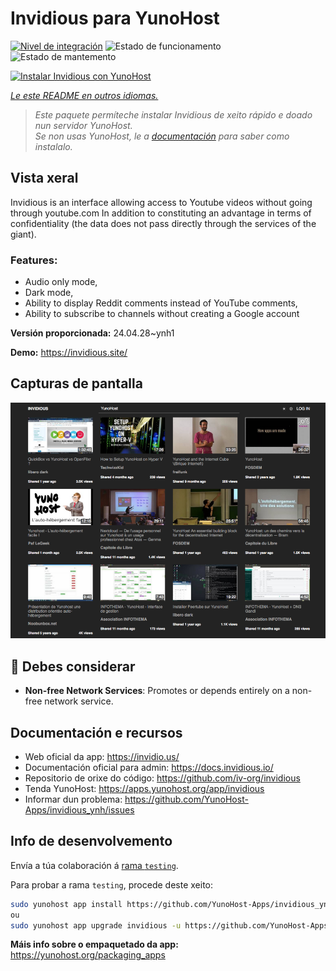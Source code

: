 <!--
NOTA: Este README foi creado automáticamente por <https://github.com/YunoHost/apps/tree/master/tools/readme_generator>
NON debe editarse manualmente.
-->

# Invidious para YunoHost

[![Nivel de integración](https://dash.yunohost.org/integration/invidious.svg)](https://dash.yunohost.org/appci/app/invidious) ![Estado de funcionamento](https://ci-apps.yunohost.org/ci/badges/invidious.status.svg) ![Estado de mantemento](https://ci-apps.yunohost.org/ci/badges/invidious.maintain.svg)

[![Instalar Invidious con YunoHost](https://install-app.yunohost.org/install-with-yunohost.svg)](https://install-app.yunohost.org/?app=invidious)

*[Le este README en outros idiomas.](./ALL_README.md)*

> *Este paquete permíteche instalar Invidious de xeito rápido e doado nun servidor YunoHost.*  
> *Se non usas YunoHost, le a [documentación](https://yunohost.org/install) para saber como instalalo.*

## Vista xeral

Invidious is an interface allowing access to Youtube videos without going through youtube.com
In addition to constituting an advantage in terms of confidentiality (the data does not pass directly through the services of the giant).

### Features:

- Audio only mode,
- Dark mode,
- Ability to display Reddit comments instead of YouTube comments,
- Ability to subscribe to channels without creating a Google account 


**Versión proporcionada:** 24.04.28~ynh1

**Demo:** <https://invidious.site/>

## Capturas de pantalla

![Captura de pantalla de Invidious](./doc/screenshots/screenshot.png)

## :red_circle: Debes considerar

- **Non-free Network Services**: Promotes or depends entirely on a non-free network service.

## Documentación e recursos

- Web oficial da app: <https://invidio.us/>
- Documentación oficial para admin: <https://docs.invidious.io/>
- Repositorio de orixe do código: <https://github.com/iv-org/invidious>
- Tenda YunoHost: <https://apps.yunohost.org/app/invidious>
- Informar dun problema: <https://github.com/YunoHost-Apps/invidious_ynh/issues>

## Info de desenvolvemento

Envía a túa colaboración á [rama `testing`](https://github.com/YunoHost-Apps/invidious_ynh/tree/testing).

Para probar a rama `testing`, procede deste xeito:

```bash
sudo yunohost app install https://github.com/YunoHost-Apps/invidious_ynh/tree/testing --debug
ou
sudo yunohost app upgrade invidious -u https://github.com/YunoHost-Apps/invidious_ynh/tree/testing --debug
```

**Máis info sobre o empaquetado da app:** <https://yunohost.org/packaging_apps>
